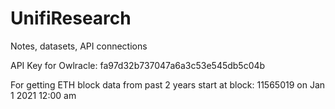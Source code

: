 # UnifiResearch
Notes, datasets, API connections

API Key for Owlracle: 
fa97d32b737047a6a3c53e545db5c04b

For getting ETH block data from past 2 years start at block: 11565019 on Jan 1 2021 12:00 am
